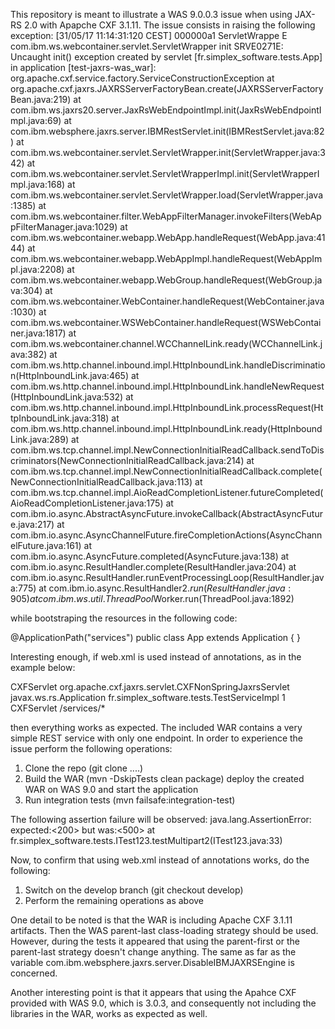 This repository is meant to illustrate a WAS 9.0.0.3 issue when using JAX-RS 2.0 with Apapche CXF 3.1.11.
The issue consists in raising the following exception:
[31/05/17 11:14:31:120 CEST] 000000a1 ServletWrappe E com.ibm.ws.webcontainer.servlet.ServletWrapper init SRVE0271E: Uncaught init() exception created by servlet [fr.simplex_software.tests.App] in application [test-jaxrs-was_war]: org.apache.cxf.service.factory.ServiceConstructionException
	at org.apache.cxf.jaxrs.JAXRSServerFactoryBean.create(JAXRSServerFactoryBean.java:219)
	at com.ibm.ws.jaxrs20.server.JaxRsWebEndpointImpl.init(JaxRsWebEndpointImpl.java:69)
	at com.ibm.websphere.jaxrs.server.IBMRestServlet.init(IBMRestServlet.java:82)
	at com.ibm.ws.webcontainer.servlet.ServletWrapper.init(ServletWrapper.java:342)
	at com.ibm.ws.webcontainer.servlet.ServletWrapperImpl.init(ServletWrapperImpl.java:168)
	at com.ibm.ws.webcontainer.servlet.ServletWrapper.load(ServletWrapper.java:1385)
	at com.ibm.ws.webcontainer.filter.WebAppFilterManager.invokeFilters(WebAppFilterManager.java:1029)
	at com.ibm.ws.webcontainer.webapp.WebApp.handleRequest(WebApp.java:4144)
	at com.ibm.ws.webcontainer.webapp.WebAppImpl.handleRequest(WebAppImpl.java:2208)
	at com.ibm.ws.webcontainer.webapp.WebGroup.handleRequest(WebGroup.java:304)
	at com.ibm.ws.webcontainer.WebContainer.handleRequest(WebContainer.java:1030)
	at com.ibm.ws.webcontainer.WSWebContainer.handleRequest(WSWebContainer.java:1817)
	at com.ibm.ws.webcontainer.channel.WCChannelLink.ready(WCChannelLink.java:382)
	at com.ibm.ws.http.channel.inbound.impl.HttpInboundLink.handleDiscrimination(HttpInboundLink.java:465)
	at com.ibm.ws.http.channel.inbound.impl.HttpInboundLink.handleNewRequest(HttpInboundLink.java:532)
	at com.ibm.ws.http.channel.inbound.impl.HttpInboundLink.processRequest(HttpInboundLink.java:318)
	at com.ibm.ws.http.channel.inbound.impl.HttpInboundLink.ready(HttpInboundLink.java:289)
	at com.ibm.ws.tcp.channel.impl.NewConnectionInitialReadCallback.sendToDiscriminators(NewConnectionInitialReadCallback.java:214)
	at com.ibm.ws.tcp.channel.impl.NewConnectionInitialReadCallback.complete(NewConnectionInitialReadCallback.java:113)
	at com.ibm.ws.tcp.channel.impl.AioReadCompletionListener.futureCompleted(AioReadCompletionListener.java:175)
	at com.ibm.io.async.AbstractAsyncFuture.invokeCallback(AbstractAsyncFuture.java:217)
	at com.ibm.io.async.AsyncChannelFuture.fireCompletionActions(AsyncChannelFuture.java:161)
	at com.ibm.io.async.AsyncFuture.completed(AsyncFuture.java:138)
	at com.ibm.io.async.ResultHandler.complete(ResultHandler.java:204)
	at com.ibm.io.async.ResultHandler.runEventProcessingLoop(ResultHandler.java:775)
	at com.ibm.io.async.ResultHandler$2.run(ResultHandler.java:905)
	at com.ibm.ws.util.ThreadPool$Worker.run(ThreadPool.java:1892)

while bootstraping the resources in the following code:

@ApplicationPath("services")
public class App extends Application
{
}

Interesting enough, if web.xml is used instead of annotations, as in the example below:

  <servlet>
    <servlet-name>CXFServlet</servlet-name>
    <servlet-class>org.apache.cxf.jaxrs.servlet.CXFNonSpringJaxrsServlet</servlet-class>
    <init-param>
      <param-name>javax.ws.rs.Application</param-name>
      <param-value>fr.simplex_software.tests.TestServiceImpl</param-value>
    </init-param>
    <load-on-startup>1</load-on-startup>
  </servlet>
  <servlet-mapping>
    <servlet-name>CXFServlet</servlet-name>
    <url-pattern>/services/*</url-pattern>
  </servlet-mapping>
  
 then everything works as expected. 
The included WAR contains a very simple REST service with only one endpoint. In order to experience the issue perform the following operations:
  1. Clone the repo (git clone ....)
  2. Build the WAR (mvn -DskipTests clean package)
  deploy the created WAR on WAS 9.0 and start the application
  3. Run integration tests (mvn failsafe:integration-test)
  
The following assertion failure will be observed:
java.lang.AssertionError: expected:<200> but was:<500>
        at fr.simplex_software.tests.ITest123.testMultipart2(ITest123.java:33)

Now, to confirm that using web.xml instead of annotations works, do the following:
  1. Switch on the develop branch (git checkout develop)
  2. Perform the remaining operations as above
  
One detail to be noted is that the WAR is including Apache CXF 3.1.11 artifacts. Then the WAS parent-last class-loading strategy should be used.  
However, during the tests it appeared that using the parent-first or the parent-last strategy doesn't change anything. 
The same as far as the variable com.ibm.websphere.jaxrs.server.DisableIBMJAXRSEngine is concerned.

Another interesting point is that it appears that using the Apahce CXF provided with WAS 9.0, which is 3.0.3, and consequently not including the libraries in the WAR, works as expected as well.
